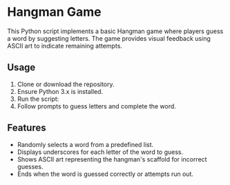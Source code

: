 # Hangman Game

This Python script implements a basic Hangman game where players guess a word by suggesting letters. The game provides visual feedback using ASCII art to indicate remaining attempts.

## Usage

1. Clone or download the repository.
2. Ensure Python 3.x is installed.
3. Run the script:
4. Follow prompts to guess letters and complete the word.

## Features

- Randomly selects a word from a predefined list.
- Displays underscores for each letter of the word to guess.
- Shows ASCII art representing the hangman's scaffold for incorrect guesses.
- Ends when the word is guessed correctly or attempts run out.



